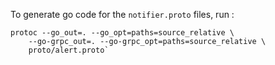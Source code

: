 To generate go code for the `notifier.proto` files, run :

```
protoc --go_out=. --go_opt=paths=source_relative \
    --go-grpc_out=. --go-grpc_opt=paths=source_relative \
    proto/alert.proto`
```

